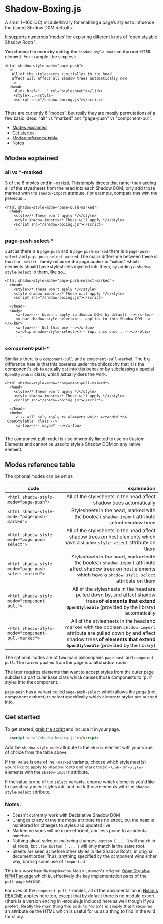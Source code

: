 # Shadow-Boxing.js
A small (~100LOC) module/library for enabling a page's styles to
influence the (open) Shadow DOM defaults. 

It supports numerous 'modes' for exploring different kinds of "open stylable Shadow Roots".

You choose the mode by setting the `shadow-style-mode` on the root HTML element. For example, the simplest:

```
<html shadow-style-mode="page-push">
  <!-- 
   All of the stylesheets (initially) in the head 
   affect will affect all shadow trees automatically now 
  -->
  <head>
    <link href="..." rel="stylesheet"></link>
    <style>...</style>
    <script src="/shadow-boxing.js"></script>
    ...
```

There are currently 6 "modes", but really they are mostly permutations of a few basic ideas: "all" vs "marked" and "page-push" vs "component-pull".  

* [Modes explained](#modes-explained)
* [Get started](#get-started)
* [Modes reference table](#modes-reference-table)
* [Notes](#notes)


## Modes explained
### all vs *-marked 

3 of the 6 modes end in `-marked`.  This simply directs that rather than adding all of the styesheets from the head into each Shadow DOM, only add those marked with the `shadow-import` attribute.  For example, compare this with the previous...


```
<html shadow-style-mode="page-push-marked">
  <head>
    <style>/* These won't apply */</style>
    <style shadow-import>/* These will apply */</style>
    <script src="/shadow-boxing.js"></script>
    ...

```


### page-push-select-*

Just as there is a `page-push` and a `page-push-marked` there is a `page-push-select` and `page-push-select-marked`.  The major difference between these is that the `-select-` family relies on the page author to "select" which elements should have stylesheets injected into them, by adding a `shadow-style-select` to them, like so...


```
<html shadow-style-mode="page-push-select-marked">
  <head>
    <style>/* These won't apply */</style>
    <style shadow-import>/* These will apply */</style>
    <script src="/shadow-boxing.js"></script>
    ...
  </head>
  <body>
     <x-foo><!-- Doesn't apply to Shadow DOMs by default --></x-foo>
     <x-bar shadow-style-select><!-- applies to this Shadow DOM --></x-bar>
     <x-foo><!-- Not this one --></x-foo>
     <x-blip shadow-style-select><!-- Yup, this one... --></x-blip>
     ...
```



### component-pull-*

Similarly there is a `component-pull` and a `component-pull-marked`. The big difference here is that this operates under the philosophy that it is the component's job to actually opt into this behavior by subclassing a special `OpenStyleable` class, which actually does the work.



 
```
<html shadow-style-mode="component-pull-marked">
  <head>
    <style>/* These won't apply */</style>
    <style shadow-import>/* These will apply */</style>
    <script src="/shadow-boxing.js"></script>
    ...
  </head>
  <body>
     <!-- Will only apply to elements which extended the `OpenStylable` class -->
     <x-foo><!-- maybe? --></x-foo>
     ...
```

The component pull model is also inherently limited to use on Custom Elements and cannot be used to style a Shadow DOM on any  native element.




## Modes reference table

The optional modes can be set as

| code       | explanation |
|-----------------------------------------------|---------------:|
| `<html shadow-style-mode="page-push">`        | All of the stylesheets in the head affect shadow trees automatically |
| `<html shadow-style-mode="page-push-marked">` | Stylesheets in the head,  marked with the boolean `shadow-import` attribute affect shadow trees |
| `<html shadow-style-mode="page-push-select">` | All of the stylesheets in the head affect shadow trees on host elements which have a `shadow-style-select` attribute on them |
| `<html shadow-style-mode="page-push-select-marked">` | Stylesheets in the head,  marked with the boolean `shadow-import` attribute affect shadow trees on host elements which have a `shadow-style-select` attribute on them |
| `<html shadow-style-mode="component-pull">`        |  All of the stylesheets in the head are pulled down by, and affect shadow trees **of elements that extend `OpenStyleable`** (provided by the library) automatically |
| `<html shadow-style-mode="component-pull-marked">` |  All of the stylesheets in the head and marked with the boolean `shadow-import` attribute are pulled down by and affect shadow trees **of elements that extend `OpenStyleable`** (provided by the library) |


The optional modes are of two main philosophies `page-push` and `component-pull`. The former pushes from the page into all shadow roots. 

The later requires elements that want to accept styles from the outer page subclass a particular base class which causes those components to 'pull' styles into the component.

`page-push` has a variant called `page-push-select` which allows the _page_  (not component authors) to select specifically which elements styles are pushed into.

## Get started

To get started, [grab the script](/shadow-boxing.js) 
and include it in your page.

```html
  <script src="/shadow-boxing.js"></script>
```

Add the `shadow-style-mode` attribute to the `<html>` element with your value of choice from the table above.

If that value is one of the `-marked` variants, choose which stylesheet(s) you'd like to apply to shadow roots and mark those `<link>` or `<style>` elements with the `shadow-import` attribute.

If the value is one of the `select` variants, choose which elements you'd like to specificaly inject styles into and mark those elements with the `shadow-style-select` attribute.

### Notes:

* Doesn't currently work with Declarative Shadow DOM
* Changes to any of the the mode attribute has no effect, but the head is monitored for changes to styles and updated live
* Marked versions will be more efficient, and less prone to accidental matches
* Nothing about selector _matching_ changes. `button { ... }` will match in all roots, but `.foo button { ... }` will only match in the same root.
* Sheets are seen as before other styles in the Shadow Roots, in original document order.  Thus, anything specified by the component wins either way, barring some use of `!important`


This is a work heavily inspired by Nolan Lawson's original [Open Stylable NPM Package](https://www.npmjs.com/package/open-stylable) which is, effectively the key implementation parts of the `pull-page` version. 

For uses of the `component-pull-*` modes, all of the documentation in [Nolan's README](https://github.com/nolanlawson/open-stylable/blob/master/README.md) applies here too, except that by default there is no module export (there is a version ending in -module.js included here as well though if you prefer). Really the main thing this adds to Nolan's is simply that it requires an attribute on the HTML which is useful for us as a thing to find in the wild for study.
